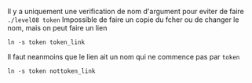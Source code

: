 Il y a uniquement une verification de nom d'argument pour eviter de faire `./level08 token`
Impossible de faire un copie du fcher ou de changer le nom, mais on peut faire un lien


```ln -s token token_link```


Il faut neanmoins que le lien ait un nom qui ne commence pas par `token`


```ln -s token nottoken_link```
